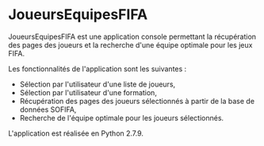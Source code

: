 # JoueursEquipesFIFA

JoueursEquipesFIFA est une application console permettant la récupération des pages des joueurs et la recherche d'une équipe optimale pour les jeux FIFA.

Les fonctionnalités de l'application sont les suivantes :

 - Sélection par l'utilisateur d'une liste de joueurs,
 - Sélection par l'utilisateur d'une formation,
 - Récupération des pages des joueurs sélectionnés à partir de la base de données SOFIFA,
 - Recherche de l'équipe optimale pour les joueurs sélectionnés.

L'application est réalisée en Python 2.7.9.
